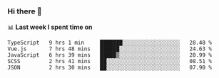 ### Hi there 👋

<!--
**DBvc/DBvc** is a ✨ _special_ ✨ repository because its `README.md` (this file) appears on your GitHub profile.

Here are some ideas to get you started:

- 🔭 I’m currently working on ...
- 🌱 I’m currently learning ...
- 👯 I’m looking to collaborate on ...
- 🤔 I’m looking for help with ...
- 💬 Ask me about ...
- 📫 How to reach me: ...
- 😄 Pronouns: ...
- ⚡ Fun fact: ...
-->

📊 **Last week I spent time on**
<!--START_SECTION:waka-->
```text
TypeScript   9 hrs 1 min     ███████░░░░░░░░░░░░░░░░░░   28.48 % 
Vue.js       7 hrs 48 mins   ██████░░░░░░░░░░░░░░░░░░░   24.63 % 
JavaScript   6 hrs 39 mins   █████▒░░░░░░░░░░░░░░░░░░░   20.99 % 
SCSS         2 hrs 41 mins   ██░░░░░░░░░░░░░░░░░░░░░░░   08.51 % 
JSON         2 hrs 30 mins   ██░░░░░░░░░░░░░░░░░░░░░░░   07.90 % 
```
<!--END_SECTION:waka-->
